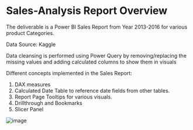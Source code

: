 # Sales-Analysis Report Overview

The deliverable is a Power BI Sales Report from Year 2013-2016 for various product Categories. 

Data Source: Kaggle

Data cleansing is performed using Power Query by removing/replacing the missing values and adding calculated columns to show them in visuals

Different concepts implemented in the Sales Report:
 1. DAX measures
 2. Calculated Date Table to reference date fields from other tables.
 3. Report Page Tooltips for various visuals.
 4. Drillthrough and Bookmarks
 5. Slicer Panel

![image](https://user-images.githubusercontent.com/63587657/126662906-62ab8f30-4a8a-4031-a774-cd75c43108ee.png)


 
